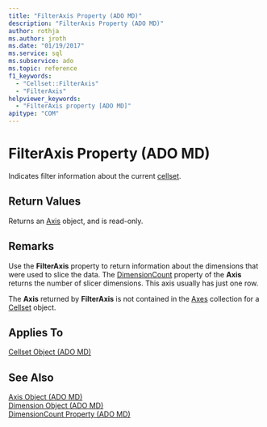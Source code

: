 ```yaml
---
title: "FilterAxis Property (ADO MD)"
description: "FilterAxis Property (ADO MD)"
author: rothja
ms.author: jroth
ms.date: "01/19/2017"
ms.service: sql
ms.subservice: ado
ms.topic: reference
f1_keywords:
  - "Cellset::FilterAxis"
  - "FilterAxis"
helpviewer_keywords:
  - "FilterAxis property [ADO MD]"
apitype: "COM"
---
```

# FilterAxis Property (ADO MD)
Indicates filter information about the current [cellset](./cellset-object-ado-md.md).  
  
## Return Values  
 Returns an [Axis](./axis-object-ado-md.md) object, and is read-only.  
  
## Remarks  
 Use the **FilterAxis** property to return information about the dimensions that were used to slice the data. The [DimensionCount](./dimensioncount-property-ado-md.md) property of the **Axis** returns the number of slicer dimensions. This axis usually has just one row.  
  
 The **Axis** returned by **FilterAxis** is not contained in the [Axes](./axes-collection-ado-md.md) collection for a [Cellset](./cellset-object-ado-md.md) object.  
  
## Applies To  
 [Cellset Object (ADO MD)](./cellset-object-ado-md.md)  
  
## See Also  
 [Axis Object (ADO MD)](./axis-object-ado-md.md)   
 [Dimension Object (ADO MD)](./dimension-object-ado-md.md)   
 [DimensionCount Property (ADO MD)](./dimensioncount-property-ado-md.md)